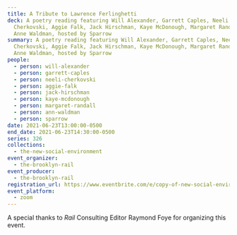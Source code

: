 ```yaml
---
title: A Tribute to Lawrence Ferlinghetti
deck: A poetry reading featuring Will Alexander, Garrett Caples, Neeli
  Cherkovski, Aggie Falk, Jack Hirschman, Kaye McDonough, Margaret Randall, and
  Anne Waldman, hosted by Sparrow
summary: A poetry reading featuring Will Alexander, Garrett Caples, Neeli
  Cherkovski, Aggie Falk, Jack Hirschman, Kaye McDonough, Margaret Randall, and
  Anne Waldman, hosted by Sparrow
people:
  - person: will-alexander
  - person: garrett-caples
  - person: neeli-cherkovski
  - person: aggie-falk
  - person: jack-hirschman
  - person: kaye-mcdonough
  - person: margaret-randall
  - person: ann-waldman
  - person: sparrow
date: 2021-06-23T13:00:00-0500
end_date: 2021-06-23T14:30:00-0500
series: 326
collections:
  - the-new-social-environment
event_organizer:
  - the-brooklyn-rail
event_producer:
  - the-brooklyn-rail
registration_url: https://www.eventbrite.com/e/copy-of-new-social-environment-326-a-tribute-to-lawrence-ferlinghetti-tickets-160253846569
event_platform:
  - zoom
---
```

A special thanks to *Rail* Consulting Editor Raymond Foye for organizing this event.